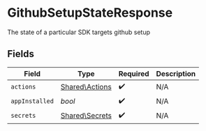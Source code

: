 # GithubSetupStateResponse

The state of a particular SDK targets github setup


## Fields

| Field                                            | Type                                             | Required                                         | Description                                      |
| ------------------------------------------------ | ------------------------------------------------ | ------------------------------------------------ | ------------------------------------------------ |
| `actions`                                        | [Shared\Actions](../../Models/Shared/Actions.md) | :heavy_check_mark:                               | N/A                                              |
| `appInstalled`                                   | *bool*                                           | :heavy_check_mark:                               | N/A                                              |
| `secrets`                                        | [Shared\Secrets](../../Models/Shared/Secrets.md) | :heavy_check_mark:                               | N/A                                              |